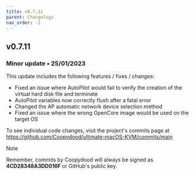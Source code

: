 ```yaml
---
title: v0.7.11
parent: Changelogs
nav_order: -1
---
```


## v0.7.11
### Minor update • 25/01/2023

This update includes the following features / fixes / changes:

- Fixed an issue where AutoPilot would fail to verify the creation of the virtual hard disk file and terminate
- AutoPilot variables now correctly flush after a fatal error
- Changed the AP automatic network device selection method 
- Fixed an issue where the wrong OpenCore image would be used on the target OS

To see individual code changes, visit the project's commits page at https://github.com/Coopydood/ultimate-macOS-KVM/commits/main 

> [!NOTE]
> Remember, commits by Coopydood will always be signed as **4CD28348A3DD016F** or GitHub's public key. 